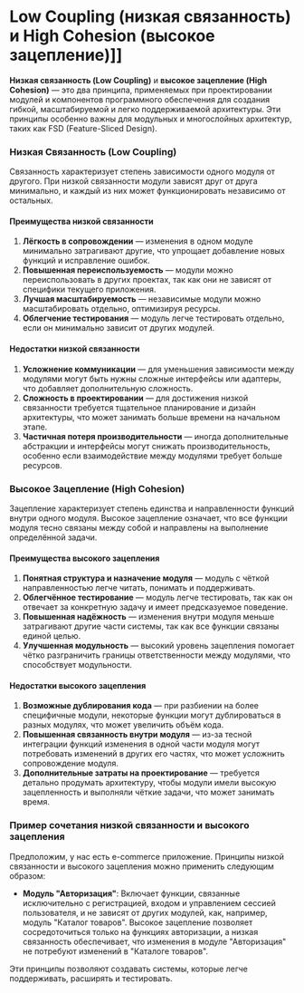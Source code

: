 # Low Coupling (низкая связанность) и High Cohesion (высокое зацепление)]]

**Низкая связанность (Low Coupling)** и **высокое зацепление (High Cohesion)** — это два принципа, применяемых при проектировании модулей и компонентов программного обеспечения для создания гибкой, масштабируемой и легко поддерживаемой архитектуры. Эти принципы особенно важны для модульных и многослойных архитектур, таких как FSD (Feature-Sliced Design).

### Низкая Связанность (Low Coupling)

Связанность характеризует степень зависимости одного модуля от другого. При низкой связанности модули зависят друг от друга минимально, и каждый из них может функционировать независимо от остальных.

#### Преимущества низкой связанности

1. **Лёгкость в сопровождении** — изменения в одном модуле минимально затрагивают другие, что упрощает добавление новых функций и исправление ошибок.
2. **Повышенная переиспользуемость** — модули можно переиспользовать в других проектах, так как они не зависят от специфики текущего приложения.
3. **Лучшая масштабируемость** — независимые модули можно масштабировать отдельно, оптимизируя ресурсы.
4. **Облегчение тестирования** — модуль легче тестировать отдельно, если он минимально зависит от других модулей.

#### Недостатки низкой связанности

1. **Усложнение коммуникации** — для уменьшения зависимости между модулями могут быть нужны сложные интерфейсы или адаптеры, что добавляет дополнительную сложность.
2. **Сложность в проектировании** — для достижения низкой связанности требуется тщательное планирование и дизайн архитектуры, что может занимать больше времени на начальном этапе.
3. **Частичная потеря производительности** — иногда дополнительные абстракции и интерфейсы могут снижать производительность, особенно если взаимодействие между модулями требует больше ресурсов.

### Высокое Зацепление (High Cohesion)

Зацепление характеризует степень единства и направленности функций внутри одного модуля. Высокое зацепление означает, что все функции модуля тесно связаны между собой и направлены на выполнение определённой задачи.

#### Преимущества высокого зацепления

1. **Понятная структура и назначение модуля** — модуль с чёткой направленностью легче читать, понимать и поддерживать.
2. **Облегчённое тестирование** — модуль легче тестировать, так как он отвечает за конкретную задачу и имеет предсказуемое поведение.
3. **Повышенная надёжность** — изменения внутри модуля меньше затрагивают другие части системы, так как все функции связаны единой целью.
4. **Улучшенная модульность** — высокий уровень зацепления помогает чётко разграничить границы ответственности между модулями, что способствует модульности.

#### Недостатки высокого зацепления

1. **Возможные дублирования кода** — при разбиении на более специфичные модули, некоторые функции могут дублироваться в разных модулях, что может увеличить объём кода.
2. **Повышенная связанность внутри модуля** — из-за тесной интеграции функций изменения в одной части модуля могут потребовать изменений в других его частях, что может усложнить сопровождение модуля.
3. **Дополнительные затраты на проектирование** — требуется детально продумать архитектуру, чтобы модули имели высокую зацепленность и выполняли чёткие задачи, что может занимать время.

### Пример сочетания низкой связанности и высокого зацепления

Предположим, у нас есть e-commerce приложение. Принципы низкой связанности и высокого зацепления можно применить следующим образом:

- **Модуль "Авторизация"**: Включает функции, связанные исключительно с регистрацией, входом и управлением сессией пользователя, и не зависят от других модулей, как, например, модуль "Каталог товаров". Высокое зацепление позволяет сосредоточиться только на функциях авторизации, а низкая связанность обеспечивает, что изменения в модуле "Авторизация" не потребуют изменений в "Каталоге товаров".

Эти принципы позволяют создавать системы, которые легче поддерживать, расширять и тестировать.